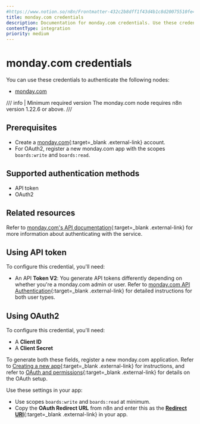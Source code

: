 ```yaml
---
#https://www.notion.so/n8n/Frontmatter-432c2b8dff1f43d4b1c8d20075510fe4
title: monday.com credentials
description: Documentation for monday.com credentials. Use these credentials to authenticate monday.com in n8n, a workflow automation platform.
contentType: integration
priority: medium
---
```


# monday.com credentials

You can use these credentials to authenticate the following nodes:

- [monday.com](/integrations/builtin/app-nodes/n8n-nodes-base.mondaycom/)

/// info | Minimum required version
The monday.com node requires n8n version 1.22.6 or above.
///

## Prerequisites

- Create a [monday.com](https://monday.com/){:target=_blank .external-link} account.
- For OAuth2, register a new monday.com app with the scopes `boards:write` and `boards:read`.

## Supported authentication methods

- API token
- OAuth2

## Related resources

Refer to [monday.com's API documentation](https://developer.monday.com/api-reference/docs/basics){:target=_blank .external-link} for more information about authenticating with the service.

## Using API token

To configure this credential, you'll need:

- An API **Token V2**: You generate API tokens differently depending on whether you're a monday.com admin or user. Refer to [monday.com API Authentication](https://developer.monday.com/api-reference/docs/authentication){:target=_blank .external-link} for detailed instructions for both user types.

## Using OAuth2

To configure this credential, you'll need:

- A **Client ID**
- A **Client Secret**

To generate both these fields, register a new monday.com application. Refer to [Creating a new app](https://developer.monday.com/apps/docs/manage){:target=_blank .external-link} for instructions, and refer to [OAuth and permissions](https://developer.monday.com/apps/docs/oauth){:target=_blank .external-link} for details on the OAuth setup.

Use these settings in your app:

- Use scopes `boards:write` and `boards:read` at minimum.
- Copy the **OAuth Redirect URL** from n8n and enter this as the [**Redirect URI**](https://developer.monday.com/apps/docs/oauth#redirect-urls){:target=_blank .external-link} in your app.



